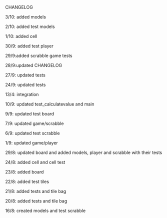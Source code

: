 CHANGELOG

3/10: added models

2/10: added test models

1/10: added cell 

30/9: added test player 

29/9:added scrabble game tests

28/9:updated CHANGELOG

27/9: updated tests

24/9: updated tests

13/4: integration

10/9: updated test_calculatevalue and main

9/9: updated test board

7/9: updated game/scrabble

6/9: updated test scrabble

1/9: updated game/player

29/8: updated board and added models, player and scrabble with their tests

24/8: added cell and cell test

23/8: added board

22/8: added test tiles

21/8: added tests and tile bag

20/8: added tests and tile bag

16/8: created models and test scrabble

